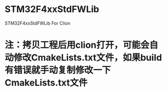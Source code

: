 # STM32F4xxStdFWLib
STM32F4xxStdFWLib For Clion
# 注：拷贝工程后用clion打开，可能会自动修改CmakeLists.txt文件，如果build有错误就手动复制修改一下CmakeLists.txt文件
